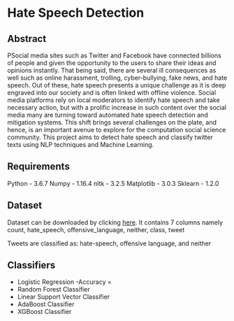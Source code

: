# **Hate Speech Detection**

## Abstract
PSocial media sites such as Twitter and Facebook have connected billions of people and given the opportunity to the users to share their ideas and opinions instantly. That being said, there are several ill consequences as well such as online harassment, trolling, cyber-bullying, fake news, and hate speech. Out of these, hate speech presents a unique challenge as it is deep engraved into our society and is often linked with offline violence. Social media platforms rely on local moderators to identify hate speech and take necessary action, but with a prolific increase in such content over the social media many are turning toward automated hate speech detection and mitigation systems. This shift brings several challenges on the plate, and hence, is an important avenue to explore for the computation social science community. This project aims to detect hate speech and classify twitter texts using NLP techniques and Machine Learning.

## Requirements
Python - 3.6.7
Numpy - 1.16.4
nltk - 3.2.5
Matplotlib - 3.0.3
Sklearn - 1.2.0

## Dataset
Dataset can be downloaded by clicking [here](https://www.kaggle.com/datasets/mrmorj/hate-speech-and-offensive-language-dataset). It contains 7 columns namely count, hate_speech, offensive_language, neither, class, tweet

Tweets are classified as: hate-speech, offensive language, and neither

## Classifiers
- Logistic Regression
      -Accuracy =  
- Random Forest Classifier
- Linear Support Vector Classifier
- AdaBoost Classifier
- XGBoost Classifier

